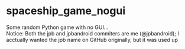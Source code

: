 # spaceship_game_nogui
Some random Python game with no GUI...<br>
Notice: Both the jpb and jpbandroid commiters are me (@jpbandroid); I acctually wanted the jpb name on GitHub originally, but it was used up
